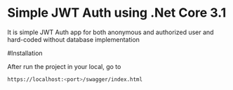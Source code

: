 # Simple JWT Auth using .Net Core 3.1

It is simple JWT Auth app for both anonymous and authorized user and hard-coded without database implementation

#Installation

After run the project in your local, go to

```bash
https://localhost:<port>/swagger/index.html
```
